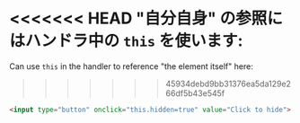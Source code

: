 <<<<<<< HEAD
"自分自身" の参照にはハンドラ中の `this` を使います:
=======
Can use `this` in the handler to reference "the element itself" here:
>>>>>>> 45934debd9bb31376ea5da129e266df5b43e545f

```html run height=50
<input type="button" onclick="this.hidden=true" value="Click to hide">
```
